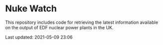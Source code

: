 # Nuke Watch

This repository includes code for retrieving the latest information available on the output of EDF nuclear power plants in the UK.

Last updated: 2021-05-09 23:06